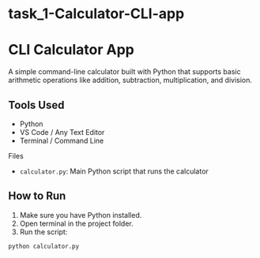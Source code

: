 # task_1-Calculator-CLI-app
# CLI Calculator App

A simple command-line calculator built with Python that supports basic arithmetic operations like addition, subtraction, multiplication, and division.

## Tools Used

- Python
- VS Code / Any Text Editor
- Terminal / Command Line

Files

- `calculator.py`: Main Python script that runs the calculator

## How to Run

1. Make sure you have Python installed.
2. Open terminal in the project folder.
3. Run the script:

```bash
python calculator.py

